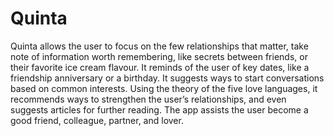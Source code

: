 # Quinta
Quinta allows the user to focus on the few relationships that matter, take note of information worth  remembering, like secrets between friends, or their favorite ice cream flavour. It reminds of the user of key  dates, like a friendship anniversary or a birthday. It suggests ways to start conversations based on common  interests. Using the theory of the five love languages, it recommends ways to strengthen the user’s  relationships, and even suggests articles for further reading. The app assists the user become a good  friend, colleague, partner, and lover. 
